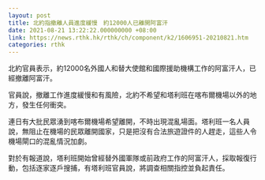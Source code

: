```yaml
---
layout: post
title: 北約指撤離人員進度緩慢　約12000人已離開阿富汗
date: 2021-08-21 13:22:22.000000000 +08:00
link: https://news.rthk.hk/rthk/ch/component/k2/1606951-20210821.htm
categories: rthk
---
```


北約官員表示，約12000名外國人和替大使館和國際援助機構工作的阿富汗人，已經撤離阿富汗。

官員說，撤離工作進度緩慢和有風險，北約不希望和塔利班在喀布爾機場以外的地方，發生任何衝突。

連日有大批民眾湧到喀布爾機場希望離開，不時出現混亂場面。塔利班一名人員說，無阻止在機場的民眾離開國家，只是把沒有合法旅遊證件的人趕走，這些人令機場閘口的混亂情況加劇。

對於有報道說，塔利班開始曾經替外國軍隊或前政府工作的阿富汗人，採取報復行動，包括逐家逐戶搜捕，有塔利班官員說，將調查相關指控並負起責任。
